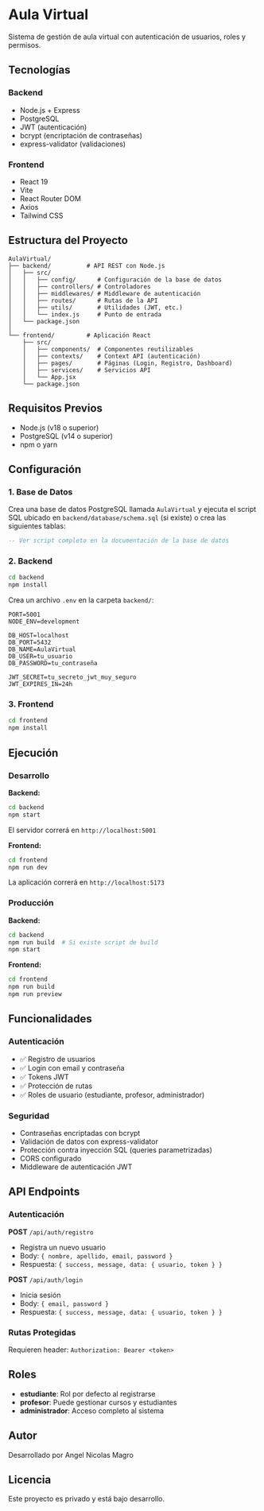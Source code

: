 # Aula Virtual

Sistema de gestión de aula virtual con autenticación de usuarios, roles y permisos.

## Tecnologías

### Backend
- Node.js + Express
- PostgreSQL
- JWT (autenticación)
- bcrypt (encriptación de contraseñas)
- express-validator (validaciones)

### Frontend
- React 19
- Vite
- React Router DOM
- Axios
- Tailwind CSS

## Estructura del Proyecto

```
AulaVirtual/
├── backend/          # API REST con Node.js
│   ├── src/
│   │   ├── config/      # Configuración de la base de datos
│   │   ├── controllers/ # Controladores
│   │   ├── middlewares/ # Middleware de autenticación
│   │   ├── routes/      # Rutas de la API
│   │   ├── utils/       # Utilidades (JWT, etc.)
│   │   └── index.js     # Punto de entrada
│   └── package.json
│
└── frontend/         # Aplicación React
    ├── src/
    │   ├── components/  # Componentes reutilizables
    │   ├── contexts/    # Context API (autenticación)
    │   ├── pages/       # Páginas (Login, Registro, Dashboard)
    │   ├── services/    # Servicios API
    │   └── App.jsx
    └── package.json
```

## Requisitos Previos

- Node.js (v18 o superior)
- PostgreSQL (v14 o superior)
- npm o yarn

## Configuración

### 1. Base de Datos

Crea una base de datos PostgreSQL llamada `AulaVirtual` y ejecuta el script SQL ubicado en `backend/database/schema.sql` (si existe) o crea las siguientes tablas:

```sql
-- Ver script completo en la documentación de la base de datos
```

### 2. Backend

```bash
cd backend
npm install
```

Crea un archivo `.env` en la carpeta `backend/`:

```env
PORT=5001
NODE_ENV=development

DB_HOST=localhost
DB_PORT=5432
DB_NAME=AulaVirtual
DB_USER=tu_usuario
DB_PASSWORD=tu_contraseña

JWT_SECRET=tu_secreto_jwt_muy_seguro
JWT_EXPIRES_IN=24h
```

### 3. Frontend

```bash
cd frontend
npm install
```

## Ejecución

### Desarrollo

**Backend:**
```bash
cd backend
npm start
```
El servidor correrá en `http://localhost:5001`

**Frontend:**
```bash
cd frontend
npm run dev
```
La aplicación correrá en `http://localhost:5173`

### Producción

**Backend:**
```bash
cd backend
npm run build  # Si existe script de build
npm start
```

**Frontend:**
```bash
cd frontend
npm run build
npm run preview
```

## Funcionalidades

### Autenticación
- ✅ Registro de usuarios
- ✅ Login con email y contraseña
- ✅ Tokens JWT
- ✅ Protección de rutas
- ✅ Roles de usuario (estudiante, profesor, administrador)

### Seguridad
- Contraseñas encriptadas con bcrypt
- Validación de datos con express-validator
- Protección contra inyección SQL (queries parametrizadas)
- CORS configurado
- Middleware de autenticación JWT

## API Endpoints

### Autenticación

**POST** `/api/auth/registro`
- Registra un nuevo usuario
- Body: `{ nombre, apellido, email, password }`
- Respuesta: `{ success, message, data: { usuario, token } }`

**POST** `/api/auth/login`
- Inicia sesión
- Body: `{ email, password }`
- Respuesta: `{ success, message, data: { usuario, token } }`

### Rutas Protegidas

Requieren header: `Authorization: Bearer <token>`

## Roles

- **estudiante**: Rol por defecto al registrarse
- **profesor**: Puede gestionar cursos y estudiantes
- **administrador**: Acceso completo al sistema

## Autor

Desarrollado por Angel Nicolas Magro

## Licencia

Este proyecto es privado y está bajo desarrollo.
